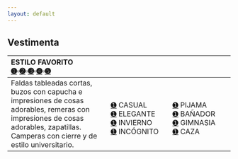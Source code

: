 ```yaml
---
layout: default
---
```

## Vestimenta

| ESTILO FAVORITO<br>[➊](https://sta.sh/29w14vvfx8d)▫[➋](https://sta.sh/22faaw7w9j9y)▫[➌](https://sta.sh/2mndf00sr4x)▫[➍](https://sta.sh/08z4f1erf7e)▫[➎](https://sta.sh/218h0sldmujk)| | |
|:-------------|:------------------|:------|
|Faldas tableadas cortas, buzos con capucha e impresiones de cosas adorables, remeras con impresiones de cosas adorables, zapatillas. Camperas con cierre y de estilo universitario.|&nbsp;&nbsp;&nbsp;&nbsp;&nbsp;&nbsp;&nbsp;&nbsp;&nbsp;&nbsp;&nbsp;&nbsp;&nbsp;&nbsp;&nbsp;&nbsp;&nbsp;&nbsp;&nbsp;&nbsp;&nbsp;&nbsp;&nbsp;&nbsp;&nbsp;&nbsp;&nbsp; [➊](https://sta.sh/210y5on9psea) CASUAL  <br> [➊](https://sta.sh/21kyc761lzi0) ELEGANTE  <br>[➊](https://sta.sh/2iaccneb6zh) INVIERNO <br>[➊](https://sta.sh/2qfftkgqesd) INCÓGNITO |&nbsp;&nbsp;&nbsp;&nbsp;&nbsp;&nbsp;&nbsp;&nbsp;&nbsp;&nbsp;&nbsp;&nbsp;&nbsp;&nbsp;&nbsp;&nbsp;&nbsp;&nbsp;&nbsp;&nbsp;&nbsp;&nbsp;&nbsp;&nbsp;&nbsp;&nbsp;&nbsp; [➊](https://sta.sh/21tjulmdwpcm) PIJAMA <br>[➊](https://sta.sh/0kkiwqyxzqy) BAÑADOR <br>[➊](https://sta.sh/21y07g4m4sbc) GIMNASIA <br>[➊](https://sta.sh/2bz1vp69nmj) CAZA  |





